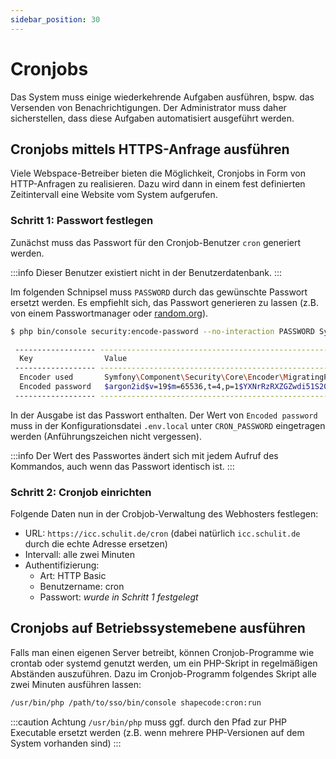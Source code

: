 ```yaml
---
sidebar_position: 30
---
```


# Cronjobs

Das System muss einige wiederkehrende Aufgaben ausführen, bspw. das Versenden von Benachrichtigungen. Der Administrator
muss daher sicherstellen, dass diese Aufgaben automatisiert ausgeführt werden.

## Cronjobs mittels HTTPS-Anfrage ausführen

Viele Webspace-Betreiber bieten die Möglichkeit, Cronjobs in Form von HTTP-Anfragen zu realisieren. Dazu wird dann in
einem fest definierten Zeitintervall eine Website vom System aufgerufen.

### Schritt 1: Passwort festlegen

Zunächst muss das Passwort für den Cronjob-Benutzer `cron` generiert werden.

:::info
Dieser Benutzer existiert nicht in der Benutzerdatenbank.
:::

Im folgenden Schnipsel muss `PASSWORD` durch das gewünschte Passwort ersetzt werden. Es empfiehlt sich, das Passwort
generieren zu lassen (z.B. von einem Passwortmanager oder [random.org](https://random.org)).

```bash
$ php bin/console security:encode-password --no-interaction PASSWORD Symfony\Component\Security\Core\User\User

 ------------------ ---------------------------------------------------------------------------------------------------
  Key                Value
 ------------------ ---------------------------------------------------------------------------------------------------
  Encoder used       Symfony\Component\Security\Core\Encoder\MigratingPasswordEncoder
  Encoded password   $argon2id$v=19$m=65536,t=4,p=1$YXNrRzRXZGZwdi51S202eQ$DlMW6D+P896CMTj1U/Jn7KssfJqLcU98Q+lIm+AVOmk
 ------------------ ---------------------------------------------------------------------------------------------------
```

In der Ausgabe ist das Passwort enthalten. Der Wert von `Encoded password` muss in der Konfigurationsdatei `.env.local`
unter `CRON_PASSWORD` eingetragen werden (Anführungszeichen nicht vergessen).

:::info
Der Wert des Passwortes ändert sich mit jedem Aufruf des Kommandos, auch wenn das Passwort identisch ist.
:::

### Schritt 2: Cronjob einrichten

Folgende Daten nun in der Crobjob-Verwaltung des Webhosters festlegen:

* URL: `https://icc.schulit.de/cron` (dabei natürlich `icc.schulit.de` durch die echte Adresse ersetzen)
* Intervall: alle zwei Minuten
* Authentifizierung:
    * Art: HTTP Basic
    * Benutzername: cron
    * Passwort: *wurde in Schritt 1 festgelegt*

## Cronjobs auf Betriebssystemebene ausführen

Falls man einen eigenen Server betreibt, können Cronjob-Programme wie crontab oder systemd genutzt werden, um ein PHP-Skript
in regelmäßigen Abständen auszuführen. Dazu im Cronjob-Programm folgendes Skript alle zwei Minuten ausführen lassen:

```bash
/usr/bin/php /path/to/sso/bin/console shapecode:cron:run
```

:::caution Achtung
`/usr/bin/php` muss ggf. durch den Pfad zur PHP Executable ersetzt werden (z.B. wenn mehrere PHP-Versionen auf dem System vorhanden sind)
:::